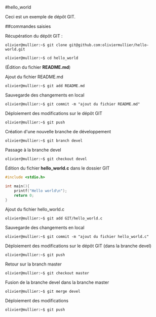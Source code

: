 #hello_world 

Ceci est un exemple de dépôt GIT.

##commandes saisies

Récupération du dépôt GIT :


```console
olivier@mullier:~$ git clone git@github.com:oliviermullier/hello-world.git
```


```console
olivier@mullier:~$ cd hello_world
```
(Édition du fichier __README.md__)


Ajout du fichier README.md


```console
olivier@mullier:~$ git add README.md
```


Sauvegarde des changements en local


```console
olivier@mullier:~$ git commit -m "ajout du fichier README.md"
```


Déploiement des modifications sur le dépôt GIT


```console
olivier@mullier:~$ git push
```


Création d'une nouvelle branche de développement


```console
olivier@mullier:~$ git branch devel
```


Passage à la branche devel


```console
olivier@mullier:~$ git checkout devel
```


Édition du fichier __hello_world.c__ dans le dossier GIT


```c
#include <stdio.h>

int main(){
    printf("Hello world\n");
    return 0;
}
```
Ajout du fichier hello_world.c


```console
olivier@mullier:~$ git add GIT/hello_world.c
```

Sauvegarde des changements en local


```console
olivier@mullier:~$ git commit -m "ajout du fichier hello_world.c"
```


Déploiement des modifications sur le dépôt GIT (dans la branche devel)


```console
olivier@mullier:~$ git push
```


Retour sur la branch master


```console
olivier@mullier:~$ git checkout master
```


Fusion de la branche devel dans la branche master


```console
olivier@mullier:~$ git merge devel
```


Déploiement des modifications


```console
olivier@mullier:~$ git push
```
